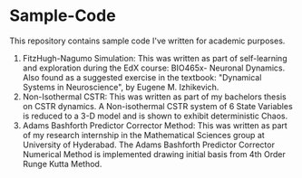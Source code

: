 # Sample-Code

This repository contains sample code I've written for academic purposes.

1. FitzHugh-Nagumo Simulation:
This was written as part of self-learning and exploration during the EdX course: BIO465x- Neuronal Dynamics. Also found as a suggested exercise in the textbook: "Dynamical Systems in Neuroscience", by Eugene M. Izhikevich.
2. Non-Isothermal CSTR:
This was written as part of my bachelors thesis on CSTR dynamics. A Non-isothermal CSTR system of 6 State Variables is reduced to a 3-D model and is shown to exhibit deterministic Chaos.
3. Adams Bashforth Predictor Corrector Method:
This was written as part of my research internship in the Mathematical Sciences group at University of Hyderabad. The Adams Bashforth Predictor Corrector Numerical Method is implemented drawing initial basis from 4th Order Runge Kutta Method.
